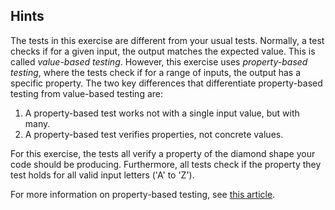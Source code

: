 ## Hints
The tests in this exercise are different from your usual tests. Normally, a test checks if for a given input, the output matches the expected value. This is called *value-based testing*. However, this exercise uses *property-based testing*, where the tests check if for a range of inputs, the output has a specific property. The two key differences that differentiate property-based testing from value-based testing are:

1. A property-based test works not with a single input value, but with many.
1. A property-based test verifies properties, not concrete values.

For this exercise, the tests all verify a property of the diamond shape your code should be producing. Furthermore, all tests check if the property they test holds for all valid input letters ('A' to 'Z').

For more information on property-based testing, see [this article](http://www.erikschierboom.com/2016/02/22/property-based-testing/).
